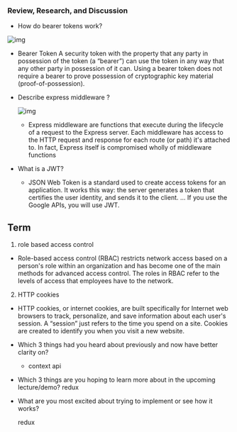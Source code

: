 ### Review, Research, and Discussion

* How do bearer tokens work?

 ![img](https://www.devopsschool.com/blog/wp-content/uploads/2021/05/What-is-bearer-token-authentication-2.png)

  - Bearer Token A security token with the property that any party in possession of the token (a “bearer”) can use the token in any way that any other party in possession of it can. Using a bearer token does not require a bearer to prove possession of cryptographic key material (proof-of-possession).


* Describe express middleware ?

  ![img](https://cdn-images-1.medium.com/max/1600/0*8HIzvtX-DA3C26uv.png)
  - Express middleware are functions that execute during the lifecycle of a request to the Express server. Each middleware has access to the HTTP request and response for each route (or path) it's attached to. In fact, Express itself is compromised wholly of middleware functions


* What is a JWT?
  - JSON Web Token is a standard used to create access tokens for an application. It works this way: the server generates a token that certifies the user identity, and sends it to the client. ... If you use the Google APIs, you will use JWT.


## Term

1. role based access control

 - Role-based access control (RBAC) restricts network access based on a person's role within an organization and has become one of the main methods for advanced access control. The roles in RBAC refer to the levels of access that employees have to the network.

2. HTTP cookies

  - HTTP cookies, or internet cookies, are built specifically for Internet web browsers to track, personalize, and save information about each user's session. A “session” just refers to the time you spend on a site. Cookies are created to identify you when you visit a new website.


* Which 3 things had you heard about previously and now have better clarity on?
  - context api
* Which 3 things are you hoping to learn more about in the upcoming lecture/demo?
  redux
* What are you most excited about trying to implement or see how it works?

  redux
